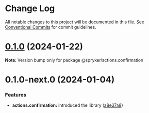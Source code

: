 # Change Log

All notable changes to this project will be documented in this file.
See [Conventional Commits](https://conventionalcommits.org) for commit guidelines.

# [0.1.0](https://github.com/spryker/ui-components/compare/@spryker/actions.confirmation@0.1.0-next.0...@spryker/actions.confirmation@0.1.0) (2024-01-22)

**Note:** Version bump only for package @spryker/actions.confirmation





# 0.1.0-next.0 (2024-01-04)


### Features

* **actions.confirmation:** introduced the library ([a8e37a8](https://github.com/spryker/ui-components/commit/a8e37a84cc255b97f40b577cb5ce4419365318b8))

